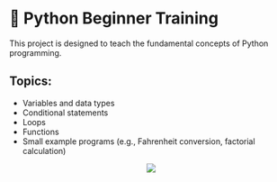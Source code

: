 # 🐍 Python Beginner Training

This project is designed to teach the fundamental concepts of Python programming.

## Topics:

* Variables and data types
* Conditional statements
* Loops
* Functions
* Small example programs (e.g., Fahrenheit conversion, factorial calculation)
<p align="center">
  <img src="https://capsule-render.vercel.app/api?type=waving&color=0:0f2027,50:203a43,100:2c5364&height=200&section=footer&text=Thanks%20for%20visiting!%20🚀&fontSize=30&fontColor=ffffff" />
</p>

